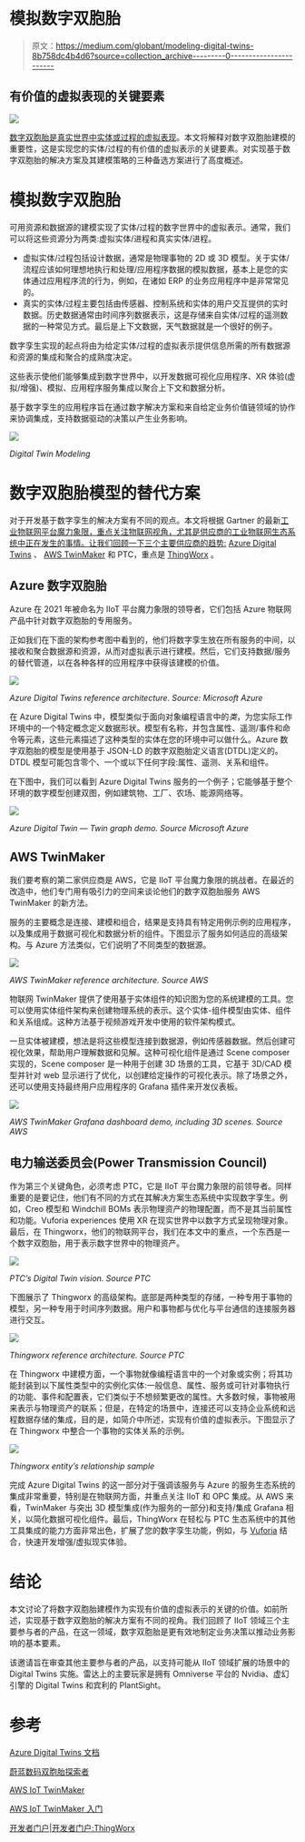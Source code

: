 # 模拟数字双胞胎

> 原文：<https://medium.com/globant/modeling-digital-twins-8b758dc4b4d6?source=collection_archive---------0----------------------->

## 有价值的虚拟表现的关键要素

![](img/83cd13b79039749b7aea0aa6f530c0d8.png)

[数字双胞胎是真实世界中实体或过程的虚拟表现](https://www.digitaltwinconsortium.org/initiatives/the-definition-of-a-digital-twin.htm)。本文将解释对数字双胞胎建模的重要性，这是实现您的实体/过程的有价值的虚拟表示的关键要素。对实现基于数字双胞胎的解决方案及其建模策略的三种备选方案进行了高度概述。

# 模拟数字双胞胎

可用资源和数据源的建模实现了实体/过程的数字世界中的虚拟表示。通常，我们可以将这些资源分为两类:虚拟实体/进程和真实实体/进程。

*   虚拟实体/过程包括设计数据，通常是物理事物的 2D 或 3D 模型。关于实体/流程应该如何理想地执行和处理/应用程序数据的模拟数据，基本上是您的实体通过应用程序流的行为，例如，在诸如 ERP 的业务应用程序中是非常常见的。
*   真实的实体/过程主要包括由传感器、控制系统和实体的用户交互提供的实时数据。历史数据通常由时间序列数据表示，这是存储来自实体/过程的遥测数据的一种常见方式。最后是上下文数据，天气数据就是一个很好的例子。

数字孪生实现的起点将由为给定实体/过程的虚拟表示提供信息所需的所有数据源和资源的集成和聚合的成熟度决定。

这些表示使他们能够集成到数字世界中，以开发数据可视化应用程序、XR 体验(虚拟/增强)、模拟、应用程序服务集成以聚合上下文和数据分析。

基于数字孪生的应用程序旨在通过数字解决方案和来自给定业务价值链领域的协作来协调集成，支持数据驱动的决策以产生业务影响。

![](img/cfff5d16b1618b8071e623903908fbae.png)

*Digital Twin Modeling*

# 数字双胞胎模型的替代方案

对于开发基于数字孪生的解决方案有不同的观点。本文将根据 Gartner 的最新[工业物联网平台魔力象限，重点关注物联网视角，尤其是供应商的工业物联网生态系统中正在发生的事情。让我们回顾一下三个主要供应商的趋势:](https://www.gartner.com/en/documents/4006918) [Azure Digital Twins](https://docs.microsoft.com/en-us/azure/digital-twins/overview) 、 [AWS TwinMaker](https://aws.amazon.com/iot-twinmaker/) 和 PTC，重点是 [ThingWorx](https://www.ptc.com/en/blogs/corporate/what-is-digital-twin-technology) 。

## Azure 数字双胞胎

Azure 在 2021 年被命名为 IIoT 平台魔力象限的领导者，它们包括 Azure 物联网产品中针对数字双胞胎的专用服务。

正如我们在下面的架构参考图中看到的，他们将数字孪生放在所有服务的中间，以接收和聚合数据源和资源，从而对虚拟表示进行建模。然后，它们支持数据/服务的替代管道，以在各种各样的应用程序中获得该建模的价值。

![](img/6ba3bf6f8acbb46aed3eee623c27db1f.png)

*Azure Digital Twins reference architecture. Source: Microsoft Azure*

在 Azure Digital Twins 中，模型类似于面向对象编程语言中的*类*，为您实际工作环境中的一个特定概念定义数据形状。模型有名称，并包含属性、遥测/事件和命令等元素，这些元素描述了这种类型的实体在您的环境中可以做什么。Azure 数字双胞胎的模型是使用基于 JSON-LD 的数字双胞胎定义语言(DTDL)定义的。DTDL 模型可能包含零个、一个或以下任何字段:属性、遥测、关系和组件。

在下图中，我们可以看到 Azure Digital Twins 服务的一个例子；它能够基于整个环境的数字模型创建双图，例如建筑物、工厂、农场、能源网络等。

![](img/1c9690dea98f7d59698333437a53bd84.png)

*Azure Digital Twin — Twin graph demo. Source Microsoft Azure*

## AWS TwinMaker

我们要考察的第二家供应商是 AWS，它是 IIoT 平台魔力象限的挑战者。在最近的改造中，他们专门用有吸引力的空间来谈论他们的数字双胞胎服务 AWS TwinMaker 的新方法。

服务的主要概念是连接、建模和组合，结果是支持具有特定用例示例的应用程序，以及集成用于数据可视化和数据分析的组件。下图显示了服务如何适应的高级架构。与 Azure 方法类似，它们说明了不同类型的数据源。

![](img/b6d95fb1305fea4f07ec864adfad4140.png)

*AWS TwinMaker reference architecture. Source AWS*

物联网 TwinMaker 提供了使用基于实体组件的知识图为您的系统建模的工具。您可以使用实体组件架构来创建物理系统的表示。这个实体-组件模型由实体、组件和关系组成。这种方法基于视频游戏开发中使用的软件架构模式。

一旦实体被建模，想法是将这些模型连接到数据源，例如传感器数据。然后创建可视化效果，帮助用户理解数据和见解。这种可视化组件是通过 Scene composer 实现的，Scene composer 是一种用于创建 3D 场景的工具，它基于 3D/CAD 模型并针对 web 显示进行了优化，以创建给定操作的可视化表示。除了场景之外，还可以使用支持最终用户应用程序的 Grafana 插件来开发仪表板。

![](img/5ea2d642c35f5e618291315dcf0bc815.png)

*AWS TwinMaker Grafana dashboard demo, including 3D scenes. Source AWS*

## 电力输送委员会(Power Transmission Council)

作为第三个关键角色，必须考虑 PTC，它是 IIoT 平台魔力象限的前领导者。同样重要的是要记住，他们有不同的方式在其解决方案生态系统中实现数字孪生。例如，Creo 模型和 Windchill BOMs 表示物理资产的物理配置，而不是其当前属性和功能。Vuforia experiences 使用 XR 在现实世界中以数字方式呈现物理对象。最后，在 Thingworx，他们的物联网平台，我们在本文中的重点，一个东西是一个数字双胞胎，用于表示数字世界中的物理资产。

![](img/b6f841836e5dbf62cab3d1c4aa27c492.png)

*PTC’s Digital Twin vision. Source PTC*

下图展示了 Thingworx 的高级架构。底部是两种类型的存储，一种专用于事物的模型，另一种专用于时间序列数据。用户和事物都与优化与平台通信的连接服务器进行交互。

![](img/4d07579df8037e0912fc0f6446ab4267.png)

*Thingworx reference architecture. Source PTC*

在 Thingworx 中建模方面，一个事物就像编程语言中的一个对象或实例；将其功能封装到以下属性类型中的实例化实体:一般信息、属性、服务或可针对事物执行的功能、事件和配置表，它们类似于不想频繁更改的属性。大多数时候，事物被用来表示与物理资产的联系；但是，在特定的场景中，连接还可以支持企业系统和远程数据存储的集成，目的是，如简介中所述，实现有价值的虚拟表示。下图显示了在 Thingworx 中整合一个事物的实体关系的示例。

![](img/ebea1a9376bcdf64489ba7d69ff690ab.png)

*Thingworx entity’s relationship sample*

完成 Azure Digital Twins 的这一部分对于强调该服务与 Azure 的服务生态系统的集成非常重要，特别是在物联网方面，并重点关注 IIoT 和 OPC 集成。从 AWS 来看，TwinMaker 与突出 3D 模型集成(作为服务的一部分)和支持/集成 Grafana 相关，以简化数据可视化组件。最后，ThingWorx 在轻松与 PTC 生态系统中的其他工具集成的能力方面非常出色，扩展了您的数字孪生功能，例如，与 [Vuforia](https://www.ptc.com/es/products/vuforia) 结合，快速开发增强/虚拟现实体验。

# 结论

本文讨论了将数字双胞胎建模作为实现有价值的虚拟表示的关键的价值。如前所述，实现基于数字双胞胎的解决方案有不同的视角。我们回顾了 IIoT 领域三个主要参与者的产品，在这一领域，数字双胞胎是更有效地制定业务决策以推动业务影响的基本要素。

该邀请旨在审查其他主要参与者的产品，以支持可能从 IIoT 领域扩展的场景中的 Digital Twins 实施。雷达上的主要玩家是拥有 Omniverse 平台的 Nvidia、虚幻引擎的 Digital Twins 和宾利的 PlantSight。

# 参考

[Azure Digital Twins 文档](https://docs.microsoft.com/en-us/azure/digital-twins/)

[蔚蓝数码双胞胎探索者](https://github.com/Azure-Samples/digital-twins-explorer#azure-digital-twins-explorer)

[AWS IoT TwinMaker](https://docs.aws.amazon.com/iot-twinmaker/latest/guide/what-is-twinmaker.html)

[AWS IoT TwinMaker 入门](https://github.com/aws-samples/aws-iot-twinmaker-samples)

[开发者门户|开发者门户:ThingWorx](https://developer.thingworx.com/en)
